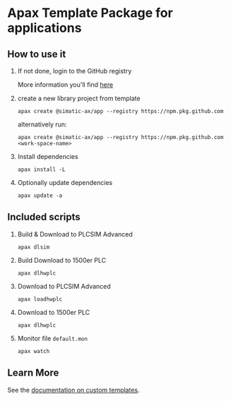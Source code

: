 # Apax Template Package for applications

## How to use it

1. If not done, login to the GitHub registry

    More information you'll find [here](https://github.com/simatic-ax/.sharedstuff/blob/main/doc/personalaccesstoken.md)

1. create a new library project from template 
      ```cli
      apax create @simatic-ax/app --registry https://npm.pkg.github.com
      ```

      alternatively run:

      ```cli
      apax create @simatic-ax/app --registry https://npm.pkg.github.com <work-space-name>
      ```


1. Install dependencies

      ```cli
      apax install -L
      ```

1. Optionally update dependencies

      ```cli
      apax update -a
      ```

## Included scripts

1. Build & Download to PLCSIM Advanced

    ```cli
    apax dlsim
    ```

1. Build Download to 1500er PLC

    ```cli
    apax dlhwplc
    ```

1. Download to PLCSIM Advanced

    ```cli
    apax loadhwplc
    ```

1. Download to 1500er PLC

    ```cli
    apax dlhwplc
    ```

1. Monitor file `default.mon`

    ```cli
    apax watch
    ```

## Learn More

See the [documentation on custom templates](https://axciteme.siemens.com/docs/apax/templates).
